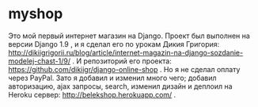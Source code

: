 # myshop
Это мой первый интернет магазин на Django. Проект был выполнен на версии Django 1.9 , и я сделал его по урокам Дикия Григория: http://dikiigrigorii.ru/blog/article/internet-magazin-na-django-sozdanie-modelej-chast-1/9/ .
И репозиторий его проекта: https://github.com/dikiigr/django-online-shop . 
Но я не сделал оплату через PayPal. Зато я добавил и изменил много чего; добавил авторизацию, ajax запросы, search,  изменил дизайн и деплоил на Heroku сервер: http://belekshop.herokuapp.com/ .

